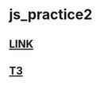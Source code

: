 # js_practice2 <br>
<a href='https://benzobak83.github.io/js_practice2/dist'><h2>LINK</h2></a>
<h2><a href='https://docs.google.com/document/d/1UFU42VTlqKQ8VIhco3l_K6M6oGlfFAK1MAqlkpcRG0I/edit?usp=sharing'>ТЗ</a></h2>
